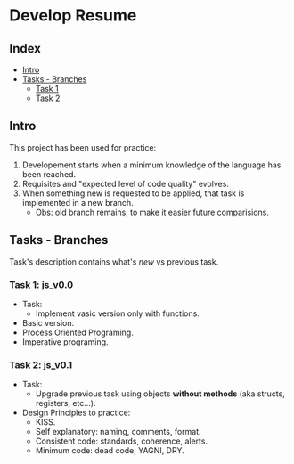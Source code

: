 # Develop Resume

## Index
* [Intro](#intro)
* [Tasks - Branches](#tasks---branches)
    * [Task 1](#task-1-js_v00)
    * [Task 2](#task-2-js_v01)

## Intro
This project has been used for practice:

1. Developement starts when a minimum knowledge of the language has been reached.
2. Requisites and "expected level of code quality" evolves.
3. When something new is requested to be applied, that task is implemented in a new branch.
    - Obs: old branch remains, to make it easier future comparisions.

## Tasks - Branches
Task's description contains what's <i>new</i> vs previous task.

### Task 1: js_v0.0
- Task:
    - Implement vasic version only with functions.
- Basic version.
- Process Oriented Programing.
- Imperative programing.

### Task 2: js_v0.1
- Task:
    - Upgrade previous task using objects <b>without methods</b> (aka structs, registers, etc...).
- Design Principles to practice:
    - KISS.
    - Self explanatory: naming, comments, format.
    - Consistent code: standards, coherence, alerts.
    - Minimum code: dead code, YAGNI, DRY.